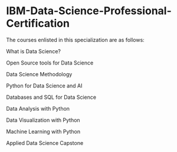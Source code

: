 # IBM-Data-Science-Professional-Certification

The courses enlisted in this specialization are as follows:

 What is Data Science?

 Open Source tools for Data Science

 Data Science Methodology

 Python for Data Science and AI

 Databases and SQL for Data Science

 Data Analysis with Python

 Data Visualization with Python

 Machine Learning with Python

 Applied Data Science Capstone
